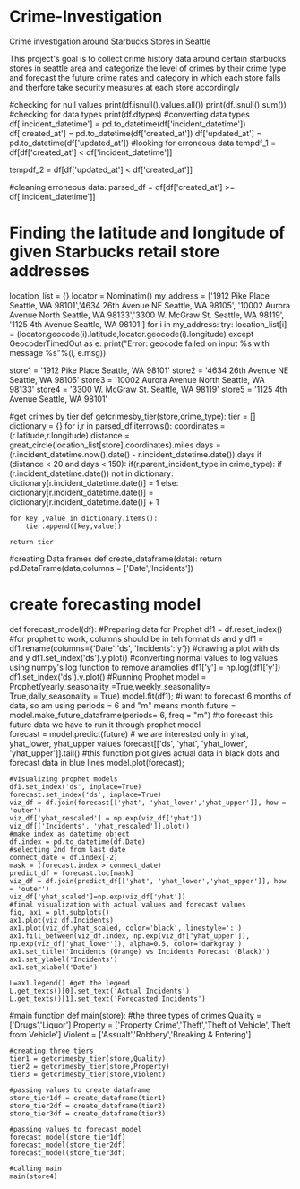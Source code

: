 # Crime-Investigation
Crime investigation around Starbucks Stores in Seattle

This project's goal is to collect crime history data around certain starbucks stores in seattle area and categorize the level of crimes by their crime type and forecast the future crime rates and category in which each store falls and therfore take security measures at each store accordingly 

#checking for null values
print(df.isnull().values.all())
print(df.isnull().sum())
#checking for data types
print(df.dtypes)
#converting data types 
df['incident_datetime'] = pd.to_datetime(df['incident_datetime'])
df['created_at'] = pd.to_datetime(df['created_at'])
df['updated_at'] = pd.to_datetime(df['updated_at'])
#looking for erroneous data
tempdf_1 = df[df['created_at'] < df['incident_datetime']] 

tempdf_2 = df[df['updated_at'] < df['created_at']]

#cleaning erroneous data:
parsed_df = df[df['created_at'] >= df['incident_datetime']]

# Finding the latitude and longitude of given Starbucks retail store addresses
location_list = {}
locator = Nominatim()
my_address = ['1912 Pike Place Seattle, WA 98101','4634 26th Avenue NE Seattle, WA 98105',
            '10002 Aurora Avenue North Seattle, WA 98133','3300 W. McGraw St. Seattle, WA 98119',
            '1125 4th Avenue Seattle, WA 98101']
for i in my_address:
    try:
        location_list[i] = (locator.geocode(i).latitude,locator.geocode(i).longitude)
    except GeocoderTimedOut as e:
        print("Error: geocode failed on input %s with message %s"%(i, e.msg))


store1 = '1912 Pike Place Seattle, WA 98101'
store2 = '4634 26th Avenue NE Seattle, WA 98105'
store3 = '10002 Aurora Avenue North Seattle, WA 98133' 
store4 = '3300 W. McGraw St. Seattle, WA 98119'
store5 = '1125 4th Avenue Seattle, WA 98101'

#get crimes by tier
def getcrimesby_tier(store,crime_type):
    tier = []
    dictionary = {}
    for i,r in parsed_df.iterrows():
        coordinates  = (r.latitude,r.longitude)
        distance = great_circle(location_list[store],coordinates).miles
        days = (r.incident_datetime.now().date() - r.incident_datetime.date()).days
        if (distance < 20 and days < 150):
            if(r.parent_incident_type in crime_type):
                if (r.incident_datetime.date()) not in dictionary:
                    dictionary[r.incident_datetime.date()] = 1
                else:
                    dictionary[r.incident_datetime.date()] = dictionary[r.incident_datetime.date()] + 1
                    
    for key ,value in dictionary.items():
        tier.append([key,value])

    return tier
    
#creating Data frames 
def create_dataframe(data):
    return pd.DataFrame(data,columns = ['Date','Incidents'])
   
# create forecasting model
def forecast_model(df):
    #Preparing data for Prophet 
    df1 = df.reset_index()
    #for prophet to work, columns should be in teh format ds and y
    df1 = df1.rename(columns={'Date':'ds', 'Incidents':'y'})
    #drawing a plot with ds and y
    df1.set_index('ds').y.plot()
    #converting normal values to log values using numpy's log function to remove anamolies
    df1['y'] = np.log(df1['y'])
    df1.set_index('ds').y.plot()
    #Running Prophet
    model = Prophet(yearly_seasonality =True,weekly_seasonality= True,daily_seasonality = True)
    model.fit(df1);
    #i want to forecast 6 months of data, so am using periods = 6 and "m" means month
    future = model.make_future_dataframe(periods= 6, freq = "m")
    #to forecast this future data we have to run it through prophet model   
    forecast = model.predict(future)
    # we are interested only in yhat, yhat_lower, yhat_upper values
    forecast[['ds', 'yhat', 'yhat_lower', 'yhat_upper']].tail()
    #this function plot gives actual data in black dots and forecast data in blue lines
    model.plot(forecast);
        
    #Visualizing prophet models
    df1.set_index('ds', inplace=True)
    forecast.set_index('ds', inplace=True)
    viz_df = df.join(forecast[['yhat', 'yhat_lower','yhat_upper']], how = 'outer')
    viz_df['yhat_rescaled'] = np.exp(viz_df['yhat'])
    viz_df[['Incidents', 'yhat_rescaled']].plot()
    #make index as datetime object
    df.index = pd.to_datetime(df.Date) 
    #selecting 2nd from last date
    connect_date = df.index[-2] 
    mask = (forecast.index > connect_date)
    predict_df = forecast.loc[mask]
    viz_df = df.join(predict_df[['yhat', 'yhat_lower','yhat_upper']], how = 'outer')
    viz_df['yhat_scaled']=np.exp(viz_df['yhat'])
    #final visualization with actual values and forecast values 
    fig, ax1 = plt.subplots()
    ax1.plot(viz_df.Incidents)
    ax1.plot(viz_df.yhat_scaled, color='black', linestyle=':')
    ax1.fill_between(viz_df.index, np.exp(viz_df['yhat_upper']), np.exp(viz_df['yhat_lower']), alpha=0.5, color='darkgray')
    ax1.set_title('Incidents (Orange) vs Incidents Forecast (Black)')
    ax1.set_ylabel('Incidents')
    ax1.set_xlabel('Date')

    L=ax1.legend() #get the legend
    L.get_texts()[0].set_text('Actual Incidents') 
    L.get_texts()[1].set_text('Forecasted Incidents') 
   
   #main function
   def main(store):
    #the three types of crimes 
    Quality = ['Drugs','Liquor']
    Property = ['Property Crime','Theft','Theft of Vehicle','Theft from Vehicle']
    Violent = ['Assualt','Robbery','Breaking & Entering']
    
    #creating three tiers
    tier1 = getcrimesby_tier(store,Quality)
    tier2 = getcrimesby_tier(store,Property)
    tier3 = getcrimesby_tier(store,Violent)
    
    #passing values to create dataframe
    store_tier1df = create_dataframe(tier1) 
    store_tier2df = create_dataframe(tier2) 
    store_tier3df = create_dataframe(tier3) 
    
    #passing values to forecast model
    forecast_model(store_tier1df)
    forecast_model(store_tier2df)
    forecast_model(store_tier3df)
    
    #calling main
    main(store4)
